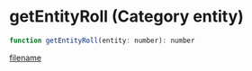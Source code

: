# getEntityRoll (Category entity)

```js
function getEntityRoll(entity: number): number
```

[filename](getEntityRoll_m.md ':include')